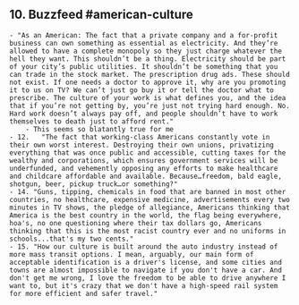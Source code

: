 ## 10. Buzzfeed #american-culture
	- "As an American: The fact that a private company and a for-profit business can own something as essential as electricity. And they’re allowed to have a complete monopoly so they just charge whatever the hell they want. This shouldn’t be a thing. Electricity should be part of your city’s public utilities. It shouldn’t be something that you can trade in the stock market. The prescription drug ads. These should not exist. If one needs a doctor to approve it, why are you promoting it to us on TV? We can’t just go buy it or tell the doctor what to prescribe. The culture of your work is what defines you, and the idea that if you’re not getting by, you’re just not trying hard enough. No. Hard work doesn’t always pay off, and people shouldn’t have to work themselves to death just to afford rent."
		- This seems so blatantly true for me
	- 12.   "The fact that working-class Americans constantly vote in their own worst interest. Destroying their own unions, privatizing everything that was once public and accessible, cutting taxes for the wealthy and corporations, which ensures government services will be underfunded, and vehemently opposing any efforts to make healthcare and childcare affordable and available. Because…freedom, bald eagle, shotgun, beer, pickup truck…or something?"
	- 14. "Guns, tipping, chemicals in food that are banned in most other countries, no healthcare, expensive medicine, advertisements every two minutes in TV shows, the pledge of allegiance, Americans thinking that America is the best country in the world, the flag being everywhere, hoa's, no one questioning where their tax dollars go, Americans thinking that this is the most racist country ever and no uniforms in schools...that's my two cents."
	- 15. "How our culture is built around the auto industry instead of more mass transit options. I mean, arguably, our main form of acceptable identification is a driver's license, and some cities and towns are almost impossible to navigate if you don't have a car. And don't get me wrong, I love the freedom to be able to drive anywhere I want to, but it's crazy that we don't have a high-speed rail system for more efficient and safer travel."